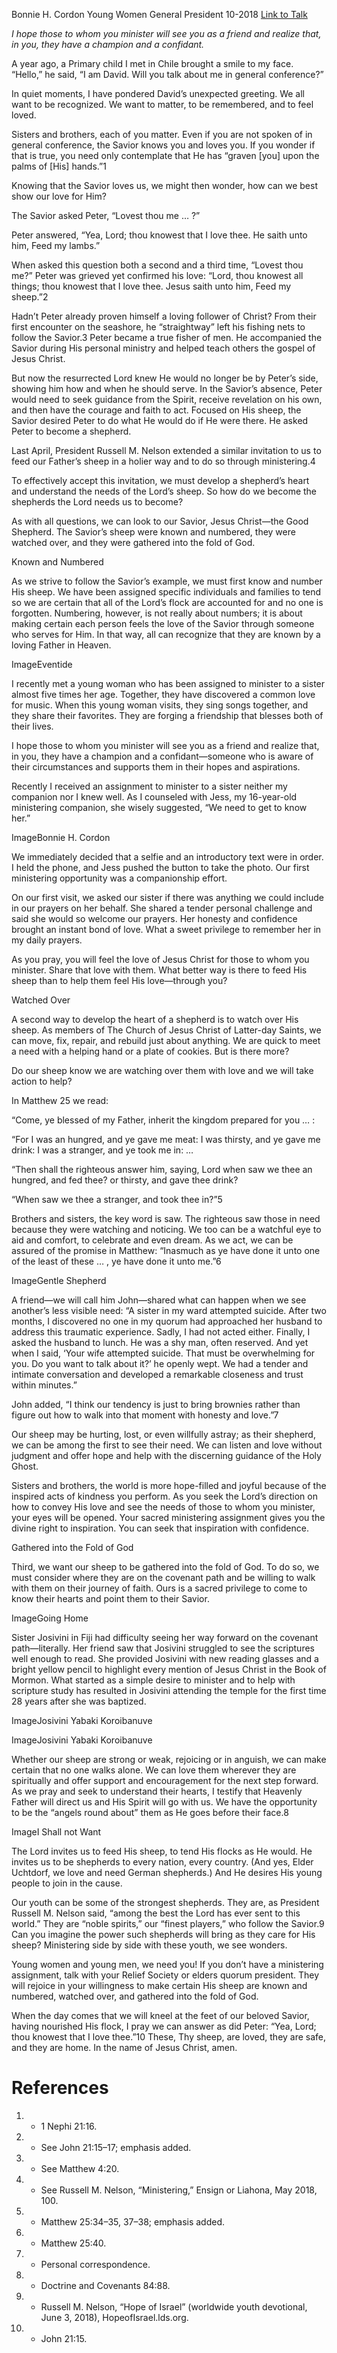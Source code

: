 Bonnie H. Cordon
Young Women General President
10-2018
[Link to Talk](https://www.churchofjesuschrist.org/study/general-conference/2018/10/becoming-a-shepherd?lang=eng)

_I hope those to whom you minister will see you as a friend and realize that, in you, they have a champion and a confidant._

A year ago, a Primary child I met in Chile brought a smile to my face. “Hello,” he said, “I am David. Will you talk about me in general conference?”

In quiet moments, I have pondered David’s unexpected greeting. We all want to be recognized. We want to matter, to be remembered, and to feel loved.

Sisters and brothers, each of you matter. Even if you are not spoken of in general conference, the Savior knows you and loves you. If you wonder if that is true, you need only contemplate that He has “graven [you] upon the palms of [His] hands.”1

Knowing that the Savior loves us, we might then wonder, how can we best show our love for Him?

The Savior asked Peter, “Lovest thou me … ?”

Peter answered, “Yea, Lord; thou knowest that I love thee. He saith unto him, Feed my lambs.”

When asked this question both a second and a third time, “Lovest thou me?” Peter was grieved yet confirmed his love: “Lord, thou knowest all things; thou knowest that I love thee. Jesus saith unto him, Feed my sheep.”2

Hadn’t Peter already proven himself a loving follower of Christ? From their first encounter on the seashore, he “straightway” left his fishing nets to follow the Savior.3 Peter became a true fisher of men. He accompanied the Savior during His personal ministry and helped teach others the gospel of Jesus Christ.

But now the resurrected Lord knew He would no longer be by Peter’s side, showing him how and when he should serve. In the Savior’s absence, Peter would need to seek guidance from the Spirit, receive revelation on his own, and then have the courage and faith to act. Focused on His sheep, the Savior desired Peter to do what He would do if He were there. He asked Peter to become a shepherd.

Last April, President Russell M. Nelson extended a similar invitation to us to feed our Father’s sheep in a holier way and to do so through ministering.4

To effectively accept this invitation, we must develop a shepherd’s heart and understand the needs of the Lord’s sheep. So how do we become the shepherds the Lord needs us to become?

As with all questions, we can look to our Savior, Jesus Christ—the Good Shepherd. The Savior’s sheep were known and numbered, they were watched over, and they were gathered into the fold of God.





Known and Numbered



As we strive to follow the Savior’s example, we must first know and number His sheep. We have been assigned specific individuals and families to tend so we are certain that all of the Lord’s flock are accounted for and no one is forgotten. Numbering, however, is not really about numbers; it is about making certain each person feels the love of the Savior through someone who serves for Him. In that way, all can recognize that they are known by a loving Father in Heaven.

  ImageEventide

I recently met a young woman who has been assigned to minister to a sister almost five times her age. Together, they have discovered a common love for music. When this young woman visits, they sing songs together, and they share their favorites. They are forging a friendship that blesses both of their lives.

I hope those to whom you minister will see you as a friend and realize that, in you, they have a champion and a confidant—someone who is aware of their circumstances and supports them in their hopes and aspirations.

Recently I received an assignment to minister to a sister neither my companion nor I knew well. As I counseled with Jess, my 16-year-old ministering companion, she wisely suggested, “We need to get to know her.”

  ImageBonnie H. Cordon

We immediately decided that a selfie and an introductory text were in order. I held the phone, and Jess pushed the button to take the photo. Our first ministering opportunity was a companionship effort.

On our first visit, we asked our sister if there was anything we could include in our prayers on her behalf. She shared a tender personal challenge and said she would so welcome our prayers. Her honesty and confidence brought an instant bond of love. What a sweet privilege to remember her in my daily prayers.

As you pray, you will feel the love of Jesus Christ for those to whom you minister. Share that love with them. What better way is there to feed His sheep than to help them feel His love—through you?







Watched Over



A second way to develop the heart of a shepherd is to watch over His sheep. As members of The Church of Jesus Christ of Latter-day Saints, we can move, fix, repair, and rebuild just about anything. We are quick to meet a need with a helping hand or a plate of cookies. But is there more?

Do our sheep know we are watching over them with love and we will take action to help?

In Matthew 25 we read:

“Come, ye blessed of my Father, inherit the kingdom prepared for you … :

“For I was an hungred, and ye gave me meat: I was thirsty, and ye gave me drink: I was a stranger, and ye took me in: …

“Then shall the righteous answer him, saying, Lord when saw we thee an hungred, and fed thee? or thirsty, and gave thee drink?

“When saw we thee a stranger, and took thee in?”5

Brothers and sisters, the key word is saw. The righteous saw those in need because they were watching and noticing. We too can be a watchful eye to aid and comfort, to celebrate and even dream. As we act, we can be assured of the promise in Matthew: “Inasmuch as ye have done it unto one of the least of these … , ye have done it unto me.”6

  ImageGentle Shepherd

A friend—we will call him John—shared what can happen when we see another’s less visible need: “A sister in my ward attempted suicide. After two months, I discovered no one in my quorum had approached her husband to address this traumatic experience. Sadly, I had not acted either. Finally, I asked the husband to lunch. He was a shy man, often reserved. And yet when I said, ‘Your wife attempted suicide. That must be overwhelming for you. Do you want to talk about it?’ he openly wept. We had a tender and intimate conversation and developed a remarkable closeness and trust within minutes.”

John added, “I think our tendency is just to bring brownies rather than figure out how to walk into that moment with honesty and love.”7

Our sheep may be hurting, lost, or even willfully astray; as their shepherd, we can be among the first to see their need. We can listen and love without judgment and offer hope and help with the discerning guidance of the Holy Ghost.

Sisters and brothers, the world is more hope-filled and joyful because of the inspired acts of kindness you perform. As you seek the Lord’s direction on how to convey His love and see the needs of those to whom you minister, your eyes will be opened. Your sacred ministering assignment gives you the divine right to inspiration. You can seek that inspiration with confidence.







Gathered into the Fold of God



Third, we want our sheep to be gathered into the fold of God. To do so, we must consider where they are on the covenant path and be willing to walk with them on their journey of faith. Ours is a sacred privilege to come to know their hearts and point them to their Savior.

  ImageGoing Home

Sister Josivini in Fiji had difficulty seeing her way forward on the covenant path—literally. Her friend saw that Josivini struggled to see the scriptures well enough to read. She provided Josivini with new reading glasses and a bright yellow pencil to highlight every mention of Jesus Christ in the Book of Mormon. What started as a simple desire to minister and to help with scripture study has resulted in Josivini attending the temple for the first time 28 years after she was baptized.

  ImageJosivini Yabaki Koroibanuve

  ImageJosivini Yabaki Koroibanuve

Whether our sheep are strong or weak, rejoicing or in anguish, we can make certain that no one walks alone. We can love them wherever they are spiritually and offer support and encouragement for the next step forward. As we pray and seek to understand their hearts, I testify that Heavenly Father will direct us and His Spirit will go with us. We have the opportunity to be the “angels round about” them as He goes before their face.8

  ImageI Shall not Want

The Lord invites us to feed His sheep, to tend His flocks as He would. He invites us to be shepherds to every nation, every country. (And yes, Elder Uchtdorf, we love and need German shepherds.) And He desires His young people to join in the cause.

Our youth can be some of the strongest shepherds. They are, as President Russell M. Nelson said, “among the best the Lord has ever sent to this world.” They are “noble spirits,” our “finest players,” who follow the Savior.9 Can you imagine the power such shepherds will bring as they care for His sheep? Ministering side by side with these youth, we see wonders.

Young women and young men, we need you! If you don’t have a ministering assignment, talk with your Relief Society or elders quorum president. They will rejoice in your willingness to make certain His sheep are known and numbered, watched over, and gathered into the fold of God.

When the day comes that we will kneel at the feet of our beloved Savior, having nourished His flock, I pray we can answer as did Peter: “Yea, Lord; thou knowest that I love thee.”10 These, Thy sheep, are loved, they are safe, and they are home. In the name of Jesus Christ, amen.

# References
1. - 1 Nephi 21:16.
2. - See John 21:15–17; emphasis added.
3. - See Matthew 4:20.
4. - See Russell M. Nelson, “Ministering,” Ensign or Liahona, May 2018, 100.
5. - Matthew 25:34–35, 37–38; emphasis added.
6. - Matthew 25:40.
7. - Personal correspondence.
8. - Doctrine and Covenants 84:88.
9. - Russell M. Nelson, “Hope of Israel” (worldwide youth devotional, June 3, 2018), HopeofIsrael.lds.org.
10. - John 21:15.